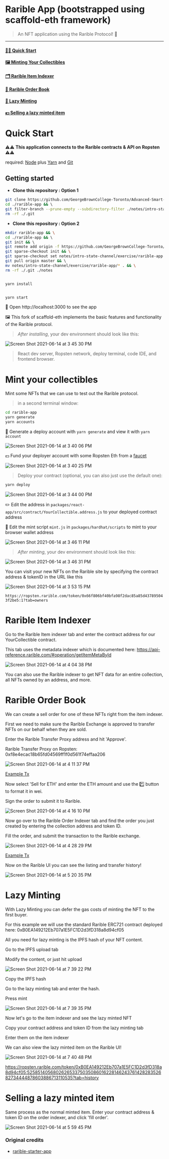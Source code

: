 # Rarible App (bootstrapped using scaffold-eth framework)

> An NFT application using the Rarible Protocol! 🚀 

---


#### [ 🏃‍♀️ Quick Start ](#quick-start)

#### [🖼 Minting Your Collectibles](#mint-your-collectibles)

#### [🗂 Rarible Item Indexer](#rarible-item-indexer)

#### [📒 Rarible Order Book](#rarible-order-book)

#### [🦥 Lazy Minting](#lazy-minting)

#### [💵 Selling a lazy minted item](#selling-a-lazy-minted-item)

# Quick Start

⚠️⚠️ **This application connects to the Rarible contracts & API on Ropsten** ⚠️⚠

required: [Node](https://nodejs.org/dist/latest-v12.x/) plus [Yarn](https://classic.yarnpkg.com/en/docs/install/) and [Git](https://git-scm.com/downloads)

## Getting started

* **Clone this repository : Option 1**
```bash
git clone https://github.com/GeorgeBrownCollege-Toronto/Advanced-Smart-Contracts.git ./rarible-app && \
cd ./rarible-app && \ 
git filter-branch --prune-empty --subdirectory-filter ./notes/intro-state-channel/exercise/rarible-app HEAD && \
rm -rf ./.git
```
* **Clone this repository : Option 2**
```bash
mkdir rarible-app && \
cd ./rarible-app && \ 
git init && \ 
git remote add origin -f https://github.com/GeorgeBrownCollege-Toronto/Advanced-Smart-Contracts.git && \
git sparse-checkout init && \
git sparse-checkout set notes/intro-state-channel/exercise/rarible-app && \
git pull origin master && \ 
mv notes/intro-state-channel/exercise/rarible-app/* . && \
rm -rf ./.git ./notes
```

```bash

yarn install

```

```bash

yarn start

```

📱 Open http://localhost:3000 to see the app

🖼 This fork of scaffold-eth implements the basic features and functionality of the Rarible protocol.

> *After installing*, your dev environment should look like this:

![Screen Shot 2021-06-14 at 3 45 30 PM](https://user-images.githubusercontent.com/4401444/121971693-55282b00-cd47-11eb-84ad-abe74acfc6d2.png)

> React dev server, Ropsten network, deploy terminal, code IDE, and frontend browser.

# Mint your collectibles

Mint some NFTs that we can use to test out the Rarible protocol.


> in a second terminal window:

```bash
cd rarible-app
yarn generate
yarn accounts
```

🔐 Generate a deploy account with `yarn generate` and view it with `yarn account`

![Screen Shot 2021-06-14 at 3 40 06 PM](https://user-images.githubusercontent.com/4401444/121971731-725cf980-cd47-11eb-84ed-98c02ac1c5df.png)


💵 Fund your deployer account with some Ropsten Eth from a [faucet](https://faucet.ropsten.be/)

![Screen Shot 2021-06-14 at 3 40 25 PM](https://user-images.githubusercontent.com/4401444/121971709-65400a80-cd47-11eb-9913-4a08a49f2716.png)


> Deploy your contract (optional, you can also just use the default one):

```bash
yarn deploy
```

![Screen Shot 2021-06-14 at 3 44 00 PM](https://user-images.githubusercontent.com/4401444/121971753-7a1c9e00-cd47-11eb-8db9-d5e635048c43.png)

✏️  Edit the address in `packages/react-app/src/contract/YourCollectible.address.js` to your deployed contract address


💼 Edit the mint script `mint.js` in `packages/hardhat/scripts` to mint to your browser wallet address


![Screen Shot 2021-06-14 at 3 46 11 PM](https://user-images.githubusercontent.com/4401444/121971773-87398d00-cd47-11eb-9b0b-b91f7a8e9061.png)


> *After minting*, your dev environment should look like this:

![Screen Shot 2021-06-14 at 3 46 31 PM](https://user-images.githubusercontent.com/4401444/121971787-91f42200-cd47-11eb-85f9-66410d45c356.png)


You can visit your new NFTs on the Rarible site by specifying the contract address & tokenID in the URL like this

![Screen Shot 2021-06-14 at 3 53 15 PM](https://user-images.githubusercontent.com/4401444/121971823-a59f8880-cd47-11eb-8aff-84a51728d8f9.png)


`https://ropsten.rarible.com/token/0x66f806bf40bfa98f2dac85a85d437895043f2be5:1?tab=owners`


# Rarible Item Indexer

Go to the Rarible Item indexer tab and enter the contract address for our YourCollectible contract.

This tab uses the metadata indexer which is documented here: https://api-reference.rarible.com/#operation/getItemMetaById


![Screen Shot 2021-06-14 at 4 04 38 PM](https://user-images.githubusercontent.com/4401444/121971842-b3550e00-cd47-11eb-9a93-1ebaa32e2bc0.png)


You can also use the Rarible indexer to get NFT data for an entire collection, all NFTs owned by an address, and more.

# Rarible Order Book

We can create a sell order for one of these NFTs right from the item indexer.

First we need to make sure the Rarible Exchange is approved to transfer NFTs on our behalf when they are sold.

Enter the Rarible Transfer Proxy address and hit 'Approve'.

Rarible Transfer Proxy on Ropsten: 0xf8e4ecac18b65fd04569ff1f0d561f74effaa206

![Screen Shot 2021-06-14 at 4 11 37 PM](https://user-images.githubusercontent.com/4401444/121971856-bd770c80-cd47-11eb-9f47-472f53232466.png)


[Example Tx](https://ropsten.etherscan.io/tx/0xd62f7e58b47aa5a68df1639401fb71d00efaa586b993816d2e064d5d0d16186d)

Now select 'Sell for ETH' and enter the ETH amount and use the *️⃣ button to format it in wei.

Sign the order to submit it to Rarible.


![Screen Shot 2021-06-14 at 4 16 10 PM](https://user-images.githubusercontent.com/4401444/121971873-c667de00-cd47-11eb-9fba-18e6874d4ea4.png)



Now go over to the Rarible Order Indexer tab and find the order you just created by entering the collection address and token ID.

Fill the order, and submit the transaction to the Rarible exchange.


![Screen Shot 2021-06-14 at 4 28 29 PM](https://user-images.githubusercontent.com/4401444/121971889-d1227300-cd47-11eb-9964-6592d5ad2388.png)


[Example Tx](https://ropsten.etherscan.io/tx/0xabe5433e500a6d3db229fb7630f898c37d30d4422dde69c1ab20a2b84cce2462)

Now on the Rarible UI you can see the listing and transfer history!


![Screen Shot 2021-06-14 at 5 20 35 PM](https://user-images.githubusercontent.com/4401444/121971901-d97aae00-cd47-11eb-966b-d8c36bd0e6db.png)


# Lazy Minting

With Lazy Minting you can defer the gas costs of minting the NFT to the first buyer.

For this example we will use the standard Rarible ERC721 contract deployed here: 0xB0EA149212Eb707a1E5FC1D2d3fD318a8d94cf05

All you need for lazy minting is the IPFS hash of your NFT content.

Go to the IPFS upload tab

Modify the content, or just hit upload

![Screen Shot 2021-06-14 at 7 39 22 PM](https://user-images.githubusercontent.com/4401444/121972118-5148d880-cd48-11eb-9260-2ced5b4f7660.png)


Copy the IPFS hash

Go to the lazy minting tab and enter the hash.

Press mint

![Screen Shot 2021-06-14 at 7 39 35 PM](https://user-images.githubusercontent.com/4401444/121972108-4c842480-cd48-11eb-8474-85f56c23d3f4.png)



Now let's go to the item indexer and see the lazy minted NFT

Copy your contract address and token ID from the lazy minting tab

Enter them on the item indexer

We can also view the lazy minted item on the Rarible UI!

![Screen Shot 2021-06-14 at 7 40 48 PM](https://user-images.githubusercontent.com/4401444/121972194-750c1e80-cd48-11eb-83a6-2345de2f9c7f.png)



https://ropsten.rarible.com/token/0xB0EA149212Eb707a1E5FC1D2d3fD318a8d94cf05:52585140568026265337503508601622814624376142828352682734444878603886713110535?tab=history

# Selling a lazy minted item

Same process as the normal minted item. Enter your contract address & token ID on the order indexer, and click 'fill order'.

![Screen Shot 2021-06-14 at 5 59 45 PM](https://user-images.githubusercontent.com/4401444/121971984-05962f00-cd48-11eb-92ed-93e2a96eadb1.png)

### Original credits
* [rarible-starter-app](https://github.com/austintgriffith/scaffold-eth/tree/rarible-starter-app)